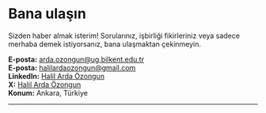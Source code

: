 # Bana ulaşın

Sizden haber almak isterim! Sorularınız, işbirliği fikirleriniz veya sadece merhaba demek istiyorsanız, bana ulaşmaktan çekinmeyin.

**E-posta:** arda.ozongun@ug.bilkent.edu.tr  
**E-posta:** halilardaozongun@gmail.com  
**LinkedIn:** [Halil Arda Özongun](https://www.linkedin.com/in/halil-arda-özongun-74b590209/)  
**X:** [Halil Arda Özongun](https://x.com/HOzongun)  
**Konum:** Ankara, Türkiye


---

